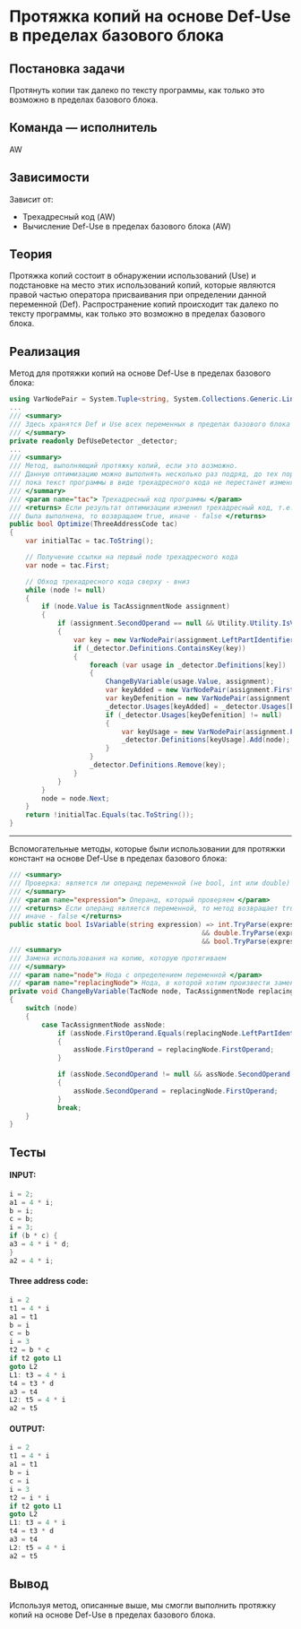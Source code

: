 # Протяжка копий на основе Def-Use в пределах базового блока

## Постановка задачи
Протянуть копии так	далеко	по	тексту	программы,	как	только это	возможно в пределах базового блока. 

## Команда — исполнитель
AW

## Зависимости
Зависит от:
- Трехадресный код (AW)
- Вычисление Def-Use в пределах базового блока (AW)

## Теория
Протяжка копий состоит в обнаружении использований (Use) и подстановке на место этих использований копий, которые являются правой частью оператора присваивания при определении данной переменной (Def).
Распространение копий происходит так	далеко	по	тексту	программы,	как	только это	возможно в пределах базового блока. 

## Реализация
Метод для протяжки копий на основе Def-Use в пределах базового блока:
```csharp
using VarNodePair = System.Tuple<string, System.Collections.Generic.LinkedListNode<SimpleLang.TACode.TacNodes.TacNode>>;
...
/// <summary>
/// Здесь хранятся Def и Use всех переменных в пределах базового блока
/// </summary>
private readonly DefUseDetector _detector;
...
/// <summary>
/// Метод, выполняющий протяжку копий, если это возможно. 
/// Данную оптимизацию можно выполнять несколько раз подряд, до тех пор, 
/// пока текст программы в виде трехадресного кода не перестанет изменяться.
/// </summary>
/// <param name="tac"> Трехадресный код программы </param>
/// <returns> Если результат оптимизации изменил трехадресный код, т.е. оптимизация 
/// была выполнена, то возвращаем true, иначе - false </returns>
public bool Optimize(ThreeAddressCode tac)
{
    var initialTac = tac.ToString();

    // Получение ссылки на первый node трехадресного кода
    var node = tac.First;

    // Обход трехадресного кода сверху - вниз
    while (node != null)
    {
        if (node.Value is TacAssignmentNode assignment)
        {
            if (assignment.SecondOperand == null && Utility.Utility.IsVariable(assignment.FirstOperand))
            {
                var key = new VarNodePair(assignment.LeftPartIdentifier, node);
                if (_detector.Definitions.ContainsKey(key))
                {
                    foreach (var usage in _detector.Definitions[key])
                    {
                        ChangeByVariable(usage.Value, assignment);
                        var keyAdded = new VarNodePair(assignment.FirstOperand, usage);
                        var keyDefenition = new VarNodePair(assignment.FirstOperand, node);
                        _detector.Usages[keyAdded] = _detector.Usages[keyDefenition];
                        if (_detector.Usages[keyDefenition] != null)
                        {
                            var keyUsage = new VarNodePair(assignment.FirstOperand, _detector.Usages[keyDefenition]);
                            _detector.Definitions[keyUsage].Add(node);
                        }
                    }
                    _detector.Definitions.Remove(key);
                }
            }
        }
        node = node.Next;
    }
    return !initialTac.Equals(tac.ToString());
}
```
---
Вспомогательные методы, которые были использовании для протяжки констант на основе Def-Use в пределах базового блока:
```csharp
/// <summary>
/// Проверка: является ли операнд переменной (не bool, int или double) 
/// </summary>
/// <param name="expression"> Операнд, который проверяем </param>
/// <returns> Если операнд является переменной, то метод возвращает true, 
/// иначе - false </returns>
public static bool IsVariable(string expression) => int.TryParse(expression, out _) == false
                                                && double.TryParse(expression, out _) == false
                                                && bool.TryParse(expression, out _) == false;
/// <summary>
/// Замена использования на копию, которую протягиваем
/// </summary>
/// <param name="node"> Нода с определением переменной </param>
/// <param name="replacingNode"> Нода, в которой хотим произвести замену использования на копию </param>
private void ChangeByVariable(TacNode node, TacAssignmentNode replacingNode)
{
    switch (node)
    {
        case TacAssignmentNode assNode:
            if (assNode.FirstOperand.Equals(replacingNode.LeftPartIdentifier))
            {
                assNode.FirstOperand = replacingNode.FirstOperand;
            }

            if (assNode.SecondOperand != null && assNode.SecondOperand.Equals(replacingNode.LeftPartIdentifier))
            {
                assNode.SecondOperand = replacingNode.FirstOperand;
            }
            break;
    }
}
```

## Тесты
#### INPUT: 
```csharp
i = 2;
a1 = 4 * i; 
b = i;
c = b;
i = 3;
if (b * c) { 
a3 = 4 * i * d; 
} 
a2 = 4 * i; 
```

#### Three address code:
```csharp
i = 2
t1 = 4 * i
a1 = t1
b = i
c = b
i = 3
t2 = b * c
if t2 goto L1
goto L2
L1: t3 = 4 * i
t4 = t3 * d
a3 = t4
L2: t5 = 4 * i
a2 = t5
```

#### OUTPUT:
```csharp
i = 2
t1 = 4 * i
a1 = t1
b = i
c = i
i = 3
t2 = i * i
if t2 goto L1
goto L2
L1: t3 = 4 * i
t4 = t3 * d
a3 = t4
L2: t5 = 4 * i
a2 = t5
```

## Вывод
Используя метод, описанные выше, мы смогли выполнить протяжку копий на основе Def-Use в пределах базового блока. 
